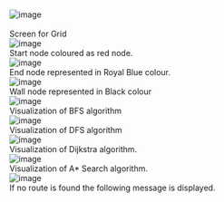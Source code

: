 <br>![image](https://user-images.githubusercontent.com/64634411/130276691-89c96bab-2dbc-45bb-af36-9b6da6d643e1.png)<br>
<br>Screen for Grid
<br>![image](https://user-images.githubusercontent.com/64634411/130276723-8771f2c9-172f-4046-8834-d259058e32de.png)
<br>Start node coloured as red node.
<br>![image](https://user-images.githubusercontent.com/64634411/130276741-400048e7-ac05-438c-99bf-3901019f9329.png)
<br>End node represented in Royal Blue colour.
<br>![image](https://user-images.githubusercontent.com/64634411/130276795-fb81048c-2790-44fc-91b5-80388c6460b0.png)
<br>Wall node represented in Black colour
<br>![image](https://user-images.githubusercontent.com/64634411/130276821-134fbbf5-9d0b-4151-89ad-bb0fb8ca985f.png)
<br>Visualization of BFS algorithm
<br>![image](https://user-images.githubusercontent.com/64634411/130276858-859656bb-012b-461e-93ec-43568481da85.png)
<br>Visualization of DFS algorithm
<br>![image](https://user-images.githubusercontent.com/64634411/130276900-fa8e2017-1ebd-4241-a4b4-d6dfa191ecbc.png)
<br>Visualization of Dijkstra algorithm.
<br>![image](https://user-images.githubusercontent.com/64634411/130276938-b4b78e8c-87a7-41f8-8926-9f267b6f5357.png)
<br>Visualization of A* Search algorithm.
<br>![image](https://user-images.githubusercontent.com/64634411/130276958-fda9fc92-0b4a-4388-aaac-0659b1ab6748.png)
<br>If no route is found the following message is displayed.
